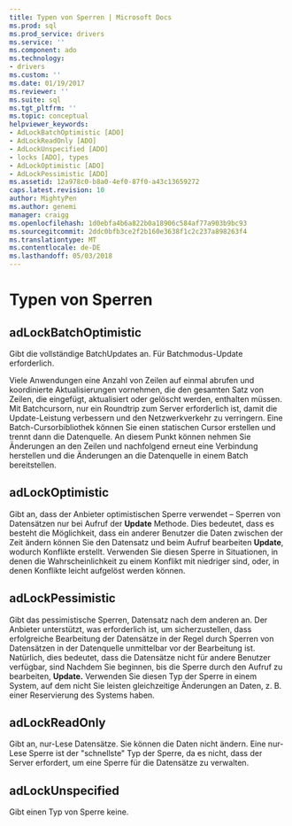 ```yaml
---
title: Typen von Sperren | Microsoft Docs
ms.prod: sql
ms.prod_service: drivers
ms.service: ''
ms.component: ado
ms.technology:
- drivers
ms.custom: ''
ms.date: 01/19/2017
ms.reviewer: ''
ms.suite: sql
ms.tgt_pltfrm: ''
ms.topic: conceptual
helpviewer_keywords:
- AdLockBatchOptimistic [ADO]
- AdLockReadOnly [ADO]
- AdLockUnspecified [ADO]
- locks [ADO], types
- AdLockOptimistic [ADO]
- AdLockPessimistic [ADO]
ms.assetid: 12a978c0-b8a0-4ef0-87f0-a43c13659272
caps.latest.revision: 10
author: MightyPen
ms.author: genemi
manager: craigg
ms.openlocfilehash: 1d0ebfa4b6a822b0a18906c584af77a903b9bc93
ms.sourcegitcommit: 2ddc0bfb3ce2f2b160e3638f1c2c237a898263f4
ms.translationtype: MT
ms.contentlocale: de-DE
ms.lasthandoff: 05/03/2018
---
```

# <a name="types-of-locks"></a>Typen von Sperren
## <a name="adlockbatchoptimistic"></a>adLockBatchOptimistic  
 Gibt die vollständige BatchUpdates an. Für Batchmodus-Update erforderlich.  
  
 Viele Anwendungen eine Anzahl von Zeilen auf einmal abrufen und koordinierte Aktualisierungen vornehmen, die den gesamten Satz von Zeilen, die eingefügt, aktualisiert oder gelöscht werden, enthalten müssen. Mit Batchcursorn, nur ein Roundtrip zum Server erforderlich ist, damit die Update-Leistung verbessern und den Netzwerkverkehr zu verringern. Eine Batch-Cursorbibliothek können Sie einen statischen Cursor erstellen und trennt dann die Datenquelle. An diesem Punkt können nehmen Sie Änderungen an den Zeilen und nachfolgend erneut eine Verbindung herstellen und die Änderungen an die Datenquelle in einem Batch bereitstellen.  
  
## <a name="adlockoptimistic"></a>adLockOptimistic  
 Gibt an, dass der Anbieter optimistischen Sperre verwendet – Sperren von Datensätzen nur bei Aufruf der **Update** Methode. Dies bedeutet, dass es besteht die Möglichkeit, dass ein anderer Benutzer die Daten zwischen der Zeit ändern können Sie den Datensatz und beim Aufruf bearbeiten **Update**, wodurch Konflikte erstellt. Verwenden Sie diesen Sperre in Situationen, in denen die Wahrscheinlichkeit zu einem Konflikt mit niedriger sind, oder, in denen Konflikte leicht aufgelöst werden können.  
  
## <a name="adlockpessimistic"></a>adLockPessimistic  
 Gibt das pessimistische Sperren, Datensatz nach dem anderen an. Der Anbieter unterstützt, was erforderlich ist, um sicherzustellen, dass erfolgreiche Bearbeitung der Datensätze in der Regel durch Sperren von Datensätzen in der Datenquelle unmittelbar vor der Bearbeitung ist. Natürlich, dies bedeutet, dass die Datensätze nicht für andere Benutzer verfügbar, sind Nachdem Sie beginnen, bis die Sperre durch den Aufruf zu bearbeiten, **Update.** Verwenden Sie diesen Typ der Sperre in einem System, auf dem nicht Sie leisten gleichzeitige Änderungen an Daten, z. B. einer Reservierung des Systems haben.  
  
## <a name="adlockreadonly"></a>adLockReadOnly  
 Gibt an, nur-Lese Datensätze. Sie können die Daten nicht ändern. Eine nur-Lese Sperre ist der "schnellste" Typ der Sperre, da es nicht, dass der Server erfordert, um eine Sperre für die Datensätze zu verwalten.  
  
## <a name="adlockunspecified"></a>adLockUnspecified  
 Gibt einen Typ von Sperre keine.
